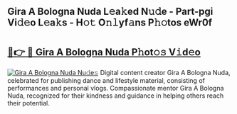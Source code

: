 ## Gira A Bologna Nuda L𝚎a𝚔ed N𝚞𝚍e - Part-pgi Vi𝚍𝚎o L𝚎a𝚔s - H𝚘𝚝 O𝚗𝚕yf𝚊ns P𝚑𝚘tos eWr0f

# <h2><a href="http://kf53do.oniu.top/?m=Gira+A+Bologna+Nuda">🔗👉 🔴 Gira A Bologna Nuda P𝚑ot𝚘𝚜 V𝚒d𝚎o</a></h2>

[![Gira A Bologna Nuda Nu𝚍e𝚜](https://i.imgur.com/0qMVB7G.gif)](http://kf53do.oniu.top/?m=Gira+A+Bologna+Nuda)
Digital content creator Gira A Bologna Nuda, celebrated for publishing dance and lifestyle material, consisting of performances and personal vlogs. Compassionate mentor Gira A Bologna Nuda, recognized for their kindness and guidance in helping others reach their potential.  
